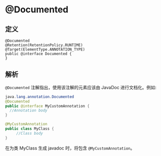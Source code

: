 # @Documented

## 定义

```
@Documented
@Retention(RetentionPolicy.RUNTIME)
@Target(ElementType.ANNOTATION_TYPE)
public @interface Documented {
}
```

## 解析

`@Documented`  注解指出，使用该注解的元素应该由 JavaDoc 进行文档化。例如:

```java
java.lang.annotation.Documented
@Documented
public @interface MyCustomAnnotation {
  //Annotation body
}
```

```java
@MyCustomAnnotation
public class MyClass { 
     //Class body
}
```

在为类 MyClass 生成 javadoc 时，将包含 `@MyCustomAnnotation`。

